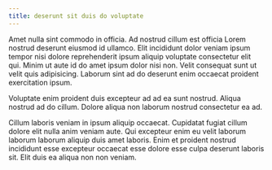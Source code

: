 ```yaml
---
title: deserunt sit duis do voluptate
---
```


Amet nulla sint commodo in officia. Ad nostrud cillum est officia Lorem nostrud deserunt eiusmod id ullamco. Elit incididunt dolor veniam ipsum tempor nisi dolore reprehenderit ipsum aliquip voluptate consectetur elit qui. Minim ut aute id do amet ipsum dolor nisi non. Velit consequat sunt ut velit quis adipisicing. Laborum sint ad do deserunt enim occaecat proident exercitation ipsum.

Voluptate enim proident duis excepteur ad ad ea sunt nostrud. Aliqua nostrud ad do cillum. Dolore aliqua non laborum nostrud consectetur ea ad.

Cillum laboris veniam in ipsum aliquip occaecat. Cupidatat fugiat cillum dolore elit nulla anim veniam aute. Qui excepteur enim eu velit laborum laborum laborum aliquip duis amet laboris. Enim et proident nostrud incididunt esse excepteur occaecat esse dolore esse culpa deserunt laboris sit. Elit duis ea aliqua non non veniam.